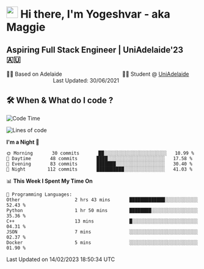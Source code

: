<h1><img src="https://emojis.slackmojis.com/emojis/images/1531849430/4246/blob-sunglasses.gif?1531849430" width="30"/> Hi there, I'm Yogeshvar - aka Maggie</h1>

## Aspiring Full Stack Engineer | UniAdelaide'23 🇦🇺  
🏂🏻  Based on Adelaide &nbsp;&nbsp;&nbsp;&nbsp;&nbsp;&nbsp;&nbsp;&nbsp;&nbsp;&nbsp;&nbsp;&nbsp;&nbsp;&nbsp;&nbsp;&nbsp;&nbsp;&nbsp;&nbsp;&nbsp;&nbsp;&nbsp;&nbsp;&nbsp;&nbsp;&nbsp;&nbsp;&nbsp;&nbsp;&nbsp;&nbsp;&nbsp;&nbsp;&nbsp;&nbsp;&nbsp;&nbsp;&nbsp;&nbsp;👨‍💻 Student @ [UniAdelaide](https://www.adelaide.edu.au)   &nbsp;&nbsp;&nbsp;&nbsp;&nbsp;&nbsp;&nbsp;&nbsp;&nbsp;&nbsp;&nbsp;&nbsp;&nbsp;&nbsp;&nbsp;&nbsp;&nbsp;&nbsp;&nbsp;&nbsp;&nbsp;&nbsp;&nbsp;&nbsp;&nbsp;&nbsp;&nbsp;&nbsp;&nbsp;&nbsp;&nbsp;Last Updated: 30/06/2021

## 🛠 When & What do I code ?  

<!--START_SECTION:waka-->
![Code Time](http://img.shields.io/badge/Code%20Time-1%2C928%20hrs%2037%20mins-blue)

![Lines of code](https://img.shields.io/badge/From%20Hello%20World%20I%27ve%20Written-2%20Million%20lines%20of%20code-blue)

**I'm a Night 🦉** 

```text
🌞 Morning       30 commits       ██░░░░░░░░░░░░░░░░░░░░░░░   10.99 % 
🌆 Daytime       48 commits       ████░░░░░░░░░░░░░░░░░░░░░   17.58 % 
🌃 Evening       83 commits       ███████░░░░░░░░░░░░░░░░░░   30.40 % 
🌙 Night        112 commits       ██████████░░░░░░░░░░░░░░░   41.03 % 

```


📊 **This Week I Spent My Time On** 

```text
💬 Programming Languages: 
Other                    2 hrs 43 mins       █████████████░░░░░░░░░░░░   52.43 % 
Python                   1 hr 50 mins        ████████░░░░░░░░░░░░░░░░░   35.36 % 
C++                      13 mins             █░░░░░░░░░░░░░░░░░░░░░░░░   04.31 % 
JSON                     7 mins              ░░░░░░░░░░░░░░░░░░░░░░░░░   02.37 % 
Docker                   5 mins              ░░░░░░░░░░░░░░░░░░░░░░░░░   01.90 % 

```


 Last Updated on 14/02/2023 18:50:34 UTC
<!--END_SECTION:waka-->
